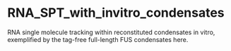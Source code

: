 # RNA_SPT_with_invitro_condensates
RNA single molecule tracking within reconstituted condensates in vitro, exemplified by the tag-free full-length FUS condensates here.
